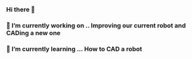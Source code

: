 ### Hi there 👋
### 🔭 I’m currently working on .. Improving our current robot and CADing a new one
### 🌱 I’m currently learning ... How to CAD a robot
<!--
**Nihal-Gummadala/Nihal-Gummadala** is a ✨ _special_ ✨ repository because its `README.md` (this file) appears on your GitHub profile.

Here are some ideas to get you started:

- 🔭 I’m currently working on ...
- 🌱 I’m currently learning ...
- 👯 I’m looking to collaborate on ...
- 🤔 I’m looking for help with ...
- 💬 Ask me about ...
- 📫 How to reach me: ...
- 😄 Pronouns: ...
- ⚡ Fun fact: ...
-->
